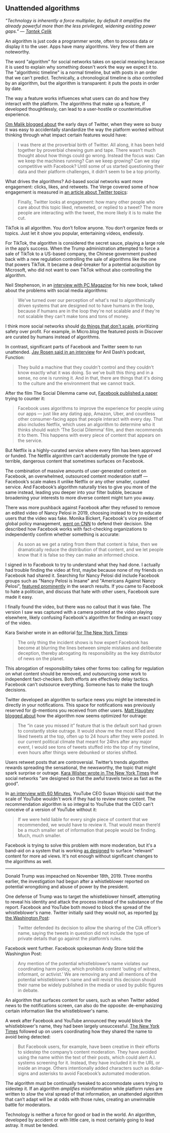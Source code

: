 ## Unattended algorithms

_"Technology is inherently a force multiplier, by default it amplifies the already powerful more than the less privileged, widening existing power gaps." — [Tantek Çelik][1]_

An algorithm is just code a programmer wrote, often to process data or display it to the user. Apps have many algorithms. Very few of them are noteworthy.

The word "algorithm" for social networks takes on special meaning because it is used to explain why something doesn't work the way we expect it to. The "algorithmic timeline" is a normal timeline, but with posts in an order that we can't predict. Technically, a chronological timeline is _also_ controlled by an algorithm, but the algorithm is transparent: it puts the posts in order by date.

The way a feature works influences what users can do and how they interact with the platform. The algorithms that make up a feature, if developed thoughtlessly, can lead to a user-hostile or counterintuitive experience.

[Om Malik blogged about][2] the early days of Twitter, when they were so busy it was easy to accidentally standardize the way the platform worked without thinking through what impact certain features would have:

> I was there at the proverbial birth of Twitter. All along, it has been held together by proverbial chewing gum and tape. There wasn’t much thought about how things could go wrong. Instead the focus was: Can we keep the machines running? Can we keep growing? Can we stay competitive with Facebook? Until some of us started questioning their data and their platform challenges, it didn’t seem to be a top priority.

What drives the algorithms? Ad-based social networks want more engagement: clicks, likes, and retweets. The Verge covered some of how engagement is measured in [an article about Twitter topics][3]:

> Finally, Twitter looks at engagement: how many other people who care about this topic liked, retweeted, or replied to a tweet? The more people are interacting with the tweet, the more likely it is to make the cut.

TikTok is all algorithm. You don’t follow anyone. You don’t organize feeds or topics. Just let it show you popular, entertaining videos, endlessly.

For TikTok, the algorithm is considered the secret sauce, playing a large role in the app’s success. When the Trump administration attempted to force a sale of TikTok to a US-based company, the Chinese government pushed back with a new regulation controlling the sale of algorithms like the one that powers TikTok. It became a deal-breaker for a potential acquisition by Microsoft, who did not want to own TikTok without also controlling the algorithm.

Neil Stephenson, in an [interview with PC Magazine][4] for his new book, talked about the problems with social media algorithms:

> We've turned over our perception of what's real to algorithmically driven systems that are designed not to have humans in the loop, because if humans are in the loop they're not scalable and if they're not scalable they can't make tons and tons of money.

I think more social networks should [do things that don't scale][5], prioritizing safety over profit. For example, in Micro.blog the featured posts in Discover are curated by humans instead of algorithms.

In contrast, significant parts of Facebook and Twitter seem to run unattended. [Jay Rosen said in an interview][6] for Anil Dash’s podcast, Function:

> They build a machine that they couldn't control and they couldn't know exactly what it was doing. So we've built this thing and in a sense, no one is running it. And in that, there are things that it's doing to the culture and the environment that we cannot track.

After the film The Social Dilemma came out, [Facebook published a paper][7] trying to counter it:

> Facebook uses algorithms to improve the experience for people using our apps — just like any dating app, Amazon, Uber, and countless other consumer-facing apps that people interact with every day. That also includes Netflix, which uses an algorithm to determine who it thinks should watch ‘The Social Dilemma’ film, and then recommends it to them. This happens with every piece of content that appears on the service. 

But Netflix is a highly-curated service where every film has been approved or funded. The Netflix algorithm can’t accidentally promote the type of terrible, dangerous content that sometimes surfaces on Facebook.

The combination of massive amounts of user-generated content on Facebook, an overwhelmed, outsourced content moderation staff — Facebook’s scale makes it unlike Netflix or any other smaller, curated service. And Facebook’s algorithm naturally tries to give you more of the same instead, leading you deeper into your filter bubble, because broadening your interests to more diverse content might turn you away.

There was more pushback against Facebook after they refused to remove an edited video of Nancy Pelosi in 2019, choosing instead to try to educate users that the video was fake. Monika Bickert, Facebook's vice president of global policy management, [went on CNN][8] to defend their decision. She described how Facebook works with fact-checking organizations to independently confirm whether something is accurate:

> As soon as we get a rating from them that content is false, then we dramatically reduce the distribution of that content, and we let people know that it is false so they can make an informed choice.

I signed in to Facebook to try to understand what they had done. I actually had trouble finding the video at first, maybe because none of my friends on Facebook had shared it. Searching for Nancy Pelosi did include Facebook groups such as "Nancy Pelosi is Insane" and "Americans Against Nancy Pelosi", [featured prominently][9] in the search results. If you came to Facebook to hate a politician, and discuss that hate with other users, Facebook sure made it easy.

I finally found the video, but there was no callout that it was fake. The version I saw was captured with a camera pointed at the video playing elsewhere, likely confusing Facebook's algorithm for finding an exact copy of the video.

Kara Swisher wrote in an editorial [for The New York Times][10]:

> The only thing the incident shows is how expert Facebook has become at blurring the lines between simple mistakes and deliberate deception, thereby abrogating its responsibility as the key distributor of news on the planet.

This abrogation of responsibility takes other forms too: calling for regulation on what content should be removed, and outsourcing some work to independent fact-checkers. Both efforts are effectively delay tactics. Facebook can't outsource everything. Someone has to make the tough decisions.

Twitter developed an algorithm to surface news you might be interested in directly in your notifications. This space for notifications was previously reserved for @-mentions you received from other users. [Matt Haughey blogged about][11] how the algorithm now seems optimized for outrage:

> The “in case you missed it” feature that is the default sort had grown to constantly stoke outrage. It would show me the most RTed and liked tweets at the top, often up to 24 hours after they were posted. In our current political climate that meant for 24hrs after any major event, I would see tons of tweets stuffed into the top of my timeline, even hours after things were debunked or stories shifted.

Users retweet posts that are controversial. Twitter’s trends algorithm rewards spreading the sensational, the newsworthy, the topic that might spark surprise or outrage. [Kara Wisher wrote in The New York Times][12] that social networks "are designed so that the awful travels twice as fast as the good".

In [an interview with 60 Minutes][13], YouTube CEO Susan Wojcicki said that the scale of YouTube wouldn't work if they had to review more content. The recommendation algorithm is so integral to YouTube that the CEO can't conceive of a version of YouTube without it:

> If we were held liable for every single piece of content that we recommended, we would have to review it. That would mean there’d be a much smaller set of information that people would be finding. Much, much smaller.

Facebook is trying to solve this problem with more moderation, but it's a band-aid on a system that is working [as designed][14] to surface "relevant" content for more ad views. It's not enough without significant changes to the algorithms as well.

---- 

Donald Trump was impeached on November 18th, 2019. Three months earlier, the investigation had begun after a whistleblower reported on potential wrongdoing and abuse of power by the president.

One defense of Trump was to target the whistleblower himself, attempting to reveal his identity and attack the process instead of the substance of the report. Facebook and YouTube both moved to block the spread of the whistleblower's name. Twitter initially said they would not, as reported [by the Washington Post][15]:

> Twitter defended its decision to allow the sharing of the CIA officer’s name, saying the tweets in question did not include the type of private details that go against the platform’s rules.

Facebook went further. Facebook spokesman Andy Stone told the Washington Post:

> Any mention of the potential whistleblower’s name violates our coordinating harm policy, which prohibits content ‘outing of witness, informant, or activist.’ We are removing any and all mentions of the potential whistleblower’s name and will revisit this decision should their name be widely published in the media or used by public figures in debate.

An algorithm that surfaces content for users, such as when Twitter added news to the notifications screen, can also do the opposite: de-emphasizing certain information like the whistleblower's name.

A week after Facebook and YouTube announced they would block the whistleblower's name, they had been largely unsuccessful. [The New York Times][16] followed up on users coordinating how they shared the name to avoid being detected:

> But Facebook users, for example, have been creative in their efforts to sidestep the company’s content moderation. They have avoided using the name within the text of their posts, which could alert A.I. systems screening for it. Instead, they have included it in the URL or inside an image. Others intentionally added characters such as dollar-signs and asterisks to avoid Facebook’s automated moderation.

The algorithm must be continually tweaked to accommodate users trying to sidestep it. If an algorithm _amplifies_ misinformation while platform rules are written to _slow_ the viral spread of that information, an unattended algorithm that can’t adapt will be at odds with those rules, creating an unwinnable battle for moderators.

Technology is neither a force for good or bad in the world. An algorithm, developed by accident or with little care, is most certainly going to lead astray. It must be tended.

[1]:	https://tantek.com/2020/009/t1/technology-force-multiplier-not-neutral
[2]:	https://om.co/2019/09/06/kickshitter/
[3]:	https://www.theverge.com/2019/11/6/20948547/twitter-topics-launch-sports-gaming-entertainment-test
[4]:	https://www.pcmag.com/news/368417/neal-stephenson-explains-his-vision-of-the-digital-afterlife
[5]:	http://paulgraham.com/ds.html
[6]:	https://glitch.com/culture/function-episode-19/
[7]:	https://about.fb.com/wp-content/uploads/2020/10/What-The-Social-Dilemma-Gets-Wrong.pdf
[8]:	https://www.washingtonpost.com/politics/2019/05/25/nancy-pelosi-fake-video-facebook-defends-its-decision-not-delete/
[9]:	https://www.manton.org/uploads/2019/2819855181.png
[10]:	https://www.nytimes.com/2019/05/26/opinion/nancy-pelosi-facebook-video.html
[11]:	https://a.wholelottanothing.org/2019/03/06/optimizing-for-outrage/
[12]:	https://www.nytimes.com/2018/10/30/opinion/cesar-sayoc-robert-bowers-social-media.html
[13]:	https://www.cbsnews.com/news/is-youtube-doing-enough-to-fight-hate-speech-and-conspiracy-theories-60-minutes-2019-12-01/
[14]:	https://www.ruinedby.design/
[15]:	https://www.washingtonpost.com/technology/2019/11/08/facebook-youtube-move-block-spread-supposed-whistleblowers-name-twitter-permits-both-name-photos/
[16]:	https://www.nytimes.com/2019/11/14/technology/whistleblower-name-facebook-youtube.html